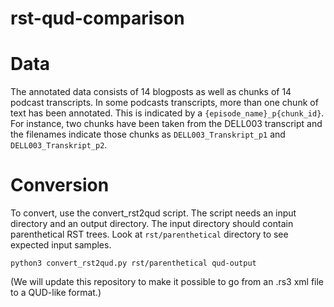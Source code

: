 # rst-qud-comparison

# Data 
The annotated data consists of 14 blogposts as well as chunks of 14 podcast transcripts. In some podcasts transcripts, more than one chunk of text has been annotated. This is indicated by a ```{episode_name}_p{chunk_id}```. For instance, two chunks have been taken from the DELL003 transcript and the filenames indicate those chunks as ```DELL003_Transkript_p1``` and ```DELL003_Transkript_p2```. 

# Conversion
To convert, use the convert_rst2qud script. The script needs an input directory and an output directory. The input directory should contain parenthetical RST trees. Look at ```rst/parenthetical``` directory to see expected input samples. 

```
python3 convert_rst2qud.py rst/parenthetical qud-output
```

(We will update this repository to make it possible to go from an .rs3 xml file to a QUD-like format.)

